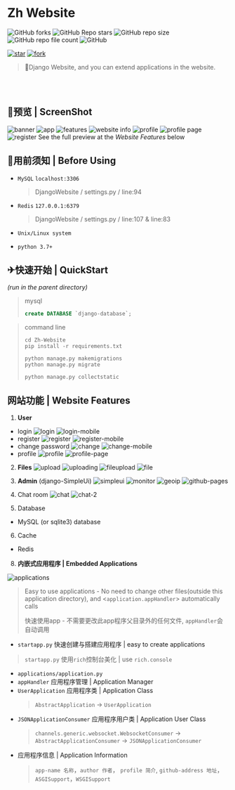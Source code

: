 # Zh Website
![GitHub forks](https://img.shields.io/github/forks/zmh-program/Zh-Website)
![GitHub Repo stars](https://img.shields.io/github/stars/zmh-program/Zh-Website)
![GitHub repo size](https://img.shields.io/github/repo-size/zmh-program/Zh-Website)
![GitHub repo file count](https://img.shields.io/github/directory-file-count/zmh-program/Zh-Website)
![GitHub](https://img.shields.io/github/license/zmh-program/Zh-Website)

[![star](https://gitee.com/zmh-program/Zh-Website/badge/star.svg?theme=dark)](https://gitee.com/zmh-program/Zh-Website/stargazers)
[![fork](https://gitee.com/zmh-program/Zh-Website/badge/fork.svg?theme=dark)](https://gitee.com/zmh-program/Zh-Website/members)
> 🧡Django Website, and you can extend applications in the website.

<br></br>

## 🚀️预览 | ScreenShot

![banner](/preview/main-banner.PNG)
![app](/preview/emapp.PNG)
![features](/preview/main-features.PNG)
![website info](/preview/main-info.PNG)
![profile](/preview/profile.PNG)
![profile page](/preview/profile-page.PNG)
![register](/preview/register.PNG)
 See the full preview at the *Website Features* below
## 🍉用前须知 | Before Using

- `MySQL` `localhost:3306`
  > DjangoWebsite / settings.py / line:94

- `Redis` `127.0.0.1:6379`
  > DjangoWebsite / settings.py / line:107 & line:83

- `Unix/Linux system`
- `python 3.7+`

## ✈快速开始 | QuickStart
  *(run in the parent directory)*
> mysql
> ```sql
> create DATABASE `django-database`;
> ```

>command line
> ```commandline
> cd Zh-Website
> pip install -r requirements.txt
> 
> python manage.py makemigrations
> python manage.py migrate
> 
> python manage.py collectstatic
> ```


## 网站功能 | Website Features
1. **User**
  - login
    ![login](/preview/login.PNG)
    ![login-mobile](/preview/login-mobile.PNG)
  - register
    ![register](/preview/register.PNG)
    ![register-mobile](/preview/register-mobile.PNG)
  - change password
    ![change](/preview/change.PNG)
    ![change-mobile](/preview/change-mobile.PNG)
  - profile
    ![profile](/preview/profile.PNG)
    ![profile-page](/preview/profile-page.PNG)
2. **Files**
    ![upload](/preview/upload.PNG)
    ![uploading](/preview/uploading.PNG)
    ![fileupload](/preview/uploadfile.PNG)
    ![file](/preview/file.PNG)

3. **Admin** (django-SimpleUi)
![simpleui](/preview/simpleui.PNG)
![monitor](/preview/monitor.PNG)
![geoip](/preview/geoip.PNG)
![github-pages](/preview/github-page.PNG)

4. Chat room
![chat](/preview/chat.png)
![chat-2](/preview/chat-2.PNG)

5. Database
  - MySQL (or sqlite3) database

6. Cache
  - Redis

8. **内嵌式应用程序 | Embedded Applications**

![applications](/preview/emapp.PNG)

> Easy to use applications - No need to change other files(outside this application directory), and <`application.appHandler`> automatically calls
>
> 快速使用app - 不需要更改此app程序父目录外的任何文件, `appHandler`会自动调用

- `startapp.py` 快速创建与搭建应用程序 | easy to create applications

> `startapp.py` 使用`rich`控制台美化 | use `rich.console`

- `applications/application.py`
- `appHandler` 应用程序管理 | Application Manager
- `UserApplication` 应用程序类 | Application Class
  > `AbstractApplication` -> `UserApplication`
  >
- `JSONApplicationConsumer` 应用程序用户类 | Application User Class
  > `channels.generic.websocket.WebsocketConsumer` -> `AbstractApplicationConsumer` -> `JSONApplicationConsumer`
  >
- 应用程序信息 | Application Information
  > `app-name 名称`，`author 作者`， `profile 简介`, `github-address 地址`，`ASGISupport`，`WSGISupport`
  >
